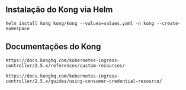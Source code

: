 ## Instalação do Kong via Helm

```
helm install kong kong/kong --values=values.yaml -n kong --create-namespace
```

## Documentações do Kong

```
https://docs.konghq.com/kubernetes-ingress-controller/2.5.x/references/custom-resources/
```

```
https://docs.konghq.com/kubernetes-ingress-controller/2.5.x/guides/using-consumer-credential-resource/
```
